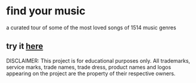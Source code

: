 # find your music

a curated tour of some of the most loved songs of 1514 music genres

## try it [here](https://richard512.github.io/findyourmusic/)

DISCLAIMER: This project is for educational purposes only. All trademarks, service marks, trade names, trade dress, product names and logos appearing on the project are the property of their respective owners.
